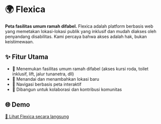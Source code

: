 # 🌍 Flexica

**Peta fasilitas umum ramah difabel.**
Flexica adalah platform berbasis web yang memetakan lokasi-lokasi publik yang inklusif dan mudah diakses oleh penyandang disabilitas. Kami percaya bahwa akses adalah hak, bukan keistimewaan.

## ✨ Fitur Utama

- 🔎 Menemukan fasilitas umum ramah difabel (akses kursi roda, toilet inklusif, lift, jalur tunanetra, dll)
- 📍 Menandai dan menambahkan lokasi baru
- 🧭 Navigasi berbasis peta interaktif
- 🫶 Dibangun untuk kolaborasi dan kontribusi komunitas

## 🌐 Demo

[🔗 Lihat Flexica secara langsung](https://flexica.vercel.app)
